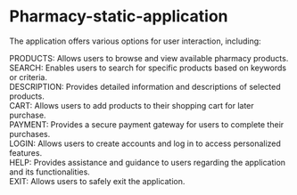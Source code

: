 # Pharmacy-static-application

The application offers various options for user interaction, including:<br /> 

PRODUCTS: Allows users to browse and view available pharmacy products.<br /> 
SEARCH: Enables users to search for specific products based on keywords or criteria.<br /> 
DESCRIPTION: Provides detailed information and descriptions of selected products.<br /> 
CART: Allows users to add products to their shopping cart for later purchase.<br /> 
PAYMENT: Provides a secure payment gateway for users to complete their purchases.<br /> 
LOGIN: Allows users to create accounts and log in to access personalized features.<br /> 
HELP: Provides assistance and guidance to users regarding the application and its functionalities.<br /> 
EXIT: Allows users to safely exit the application.<br /> 
